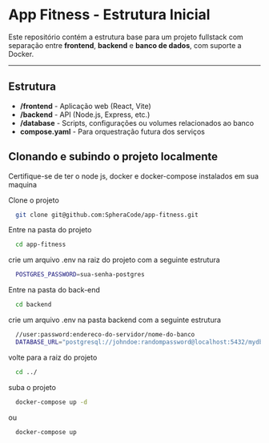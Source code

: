 # App Fitness - Estrutura Inicial

Este repositório contém a estrutura base para um projeto fullstack com separação entre **frontend**, **backend** e **banco de dados**, com suporte a Docker.

---

## Estrutura

- **/frontend** - Aplicação web (React, Vite)
- **/backend** - API (Node.js, Express, etc.)
- **/database** - Scripts, configurações ou volumes relacionados ao banco
- **compose.yaml** - Para orquestração futura dos serviços


## Clonando e subindo o projeto localmente
Certifique-se de ter o node js, docker e docker-compose instalados em sua maquina

Clone o projeto

```bash
  git clone git@github.com:SpheraCode/app-fitness.git
```

Entre na pasta do projeto

```bash
  cd app-fitness
```

crie um arquivo .env na raiz do projeto com a seguinte estrutura

```bash
  POSTGRES_PASSWORD=sua-senha-postgres
```

Entre na pasta do back-end

```bash
  cd backend
```

crie um arquivo .env na pasta backend com a seguinte estrutura
```bash
  //user:password:endereco-do-servidor/nome-do-banco
  DATABASE_URL="postgresql://johndoe:randompassword@localhost:5432/mydb?schema=public"
```
volte para a raiz do projeto
```bash
  cd ../
```

suba o projeto

```bash
  docker-compose up -d
```
ou

```bash
  docker-compose up
```
    